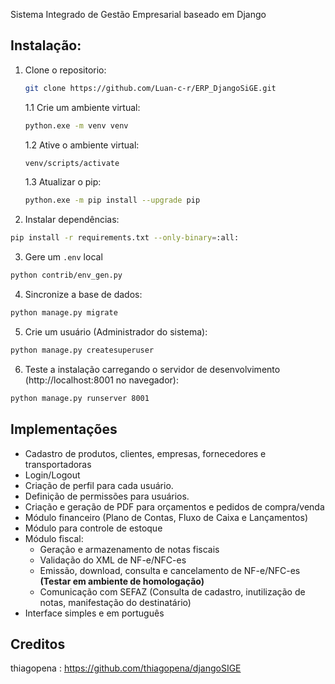 Sistema Integrado de Gestão Empresarial baseado em Django


## Instalação:
1. Clone o repositorio:
   ```bash
   git clone https://github.com/Luan-c-r/ERP_DjangoSiGE.git
   ```
   
   1.1 Crie um ambiente virtual:
   ```bash
   python.exe -m venv venv
   ```
   
   1.2 Ative o ambiente virtual:
   ```bash
   venv/scripts/activate
   ```
   
   1.3 Atualizar o pip:
   ```bash
   python.exe -m pip install --upgrade pip
   ```
   
3. Instalar dependências:

```bash
pip install -r requirements.txt --only-binary=:all:

```

3. Gere um `.env` local

```bash
python contrib/env_gen.py
```


4. Sincronize a base de dados:

```bash
python manage.py migrate
```

5. Crie um usuário (Administrador do sistema):

```bash
python manage.py createsuperuser
```

6. Teste a instalação carregando o servidor de desenvolvimento (http://localhost:8001 no navegador):

```bash
python manage.py runserver 8001

```

## Implementações

- Cadastro de produtos, clientes, empresas, fornecedores e transportadoras
- Login/Logout
- Criação de perfil para cada usuário.
- Definição de permissões para usuários.
- Criação e geração de PDF para orçamentos e pedidos de compra/venda
- Módulo financeiro (Plano de Contas, Fluxo de Caixa e Lançamentos)
- Módulo para controle de estoque
- Módulo fiscal:
    - Geração e armazenamento de notas fiscais
    - Validação do XML de NF-e/NFC-es
    - Emissão, download, consulta e cancelamento de NF-e/NFC-es **(Testar em ambiente de homologação)**
    - Comunicação com SEFAZ (Consulta de cadastro, inutilização de notas, manifestação do destinatário)
- Interface simples e em português

## Creditos
thiagopena : https://github.com/thiagopena/djangoSIGE
